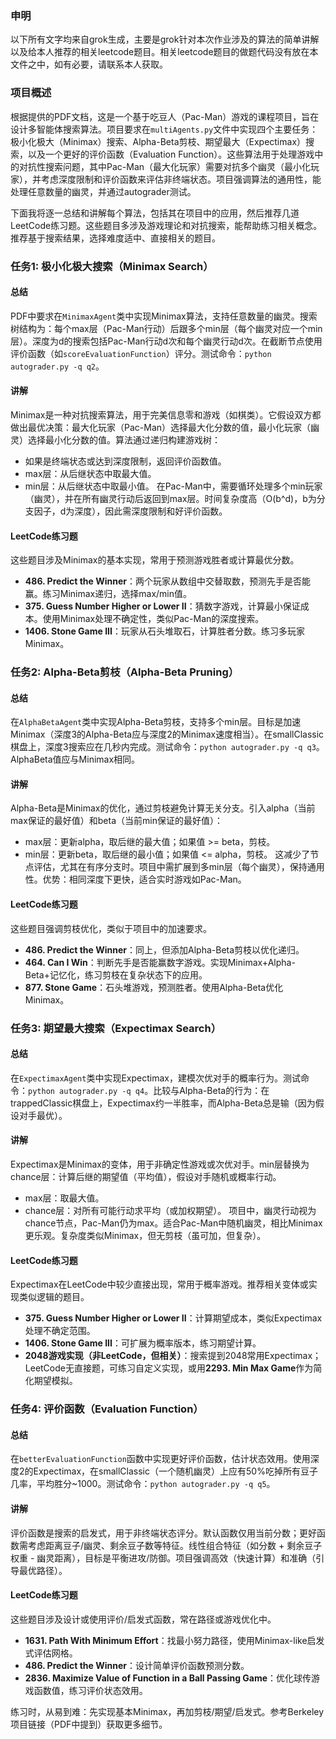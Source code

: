 ### 申明
以下所有文字均来自grok生成，主要是grok针对本次作业涉及的算法的简单讲解以及给本人推荐的相关leetcode题目。相关leetcode题目的做题代码没有放在本文件之中，如有必要，请联系本人获取。

### 项目概述
根据提供的PDF文档，这是一个基于吃豆人（Pac-Man）游戏的课程项目，旨在设计多智能体搜索算法。项目要求在`multiAgents.py`文件中实现四个主要任务：极小化极大（Minimax）搜索、Alpha-Beta剪枝、期望最大（Expectimax）搜索，以及一个更好的评价函数（Evaluation Function）。这些算法用于处理游戏中的对抗性搜索问题，其中Pac-Man（最大化玩家）需要对抗多个幽灵（最小化玩家），并考虑深度限制和评价函数来评估非终端状态。项目强调算法的通用性，能处理任意数量的幽灵，并通过autograder测试。

下面我将逐一总结和讲解每个算法，包括其在项目中的应用，然后推荐几道LeetCode练习题。这些题目多涉及游戏理论和对抗搜索，能帮助练习相关概念。推荐基于搜索结果，选择难度适中、直接相关的题目。

### 任务1: 极小化极大搜索（Minimax Search）
#### 总结
PDF中要求在`MinimaxAgent`类中实现Minimax算法，支持任意数量的幽灵。搜索树结构为：每个max层（Pac-Man行动）后跟多个min层（每个幽灵对应一个min层）。深度为d的搜索包括Pac-Man行动d次和每个幽灵行动d次。在截断节点使用评价函数（如`scoreEvaluationFunction`）评分。测试命令：`python autograder.py -q q2`。

#### 讲解
Minimax是一种对抗搜索算法，用于完美信息零和游戏（如棋类）。它假设双方都做出最优决策：最大化玩家（Pac-Man）选择最大化分数的值，最小化玩家（幽灵）选择最小化分数的值。算法通过递归构建游戏树：
- 如果是终端状态或达到深度限制，返回评价函数值。
- max层：从后继状态中取最大值。
- min层：从后继状态中取最小值。
在Pac-Man中，需要循环处理多个min玩家（幽灵），并在所有幽灵行动后返回到max层。时间复杂度高（O(b^d)，b为分支因子，d为深度），因此需深度限制和好评价函数。

#### LeetCode练习题
这些题目涉及Minimax的基本实现，常用于预测游戏胜者或计算最优分数。
- **486. Predict the Winner**：两个玩家从数组中交替取数，预测先手是否能赢。练习Minimax递归，选择max/min值。
- **375. Guess Number Higher or Lower II**：猜数字游戏，计算最小保证成本。使用Minimax处理不确定性，类似Pac-Man的深度搜索。
- **1406. Stone Game III**：玩家从石头堆取石，计算胜者分数。练习多玩家Minimax。

### 任务2: Alpha-Beta剪枝（Alpha-Beta Pruning）
#### 总结
在`AlphaBetaAgent`类中实现Alpha-Beta剪枝，支持多个min层。目标是加速Minimax（深度3的Alpha-Beta应与深度2的Minimax速度相当）。在smallClassic棋盘上，深度3搜索应在几秒内完成。测试命令：`python autograder.py -q q3`。AlphaBeta值应与Minimax相同。

#### 讲解
Alpha-Beta是Minimax的优化，通过剪枝避免计算无关分支。引入alpha（当前max保证的最好值）和beta（当前min保证的最好值）：
- max层：更新alpha，取后继的最大值；如果值 >= beta，剪枝。
- min层：更新beta，取后继的最小值；如果值 <= alpha，剪枝。
这减少了节点评估，尤其在有序分支时。项目中需扩展到多min层（每个幽灵），保持通用性。优势：相同深度下更快，适合实时游戏如Pac-Man。

#### LeetCode练习题
这些题目强调剪枝优化，类似于项目中的加速要求。
- **486. Predict the Winner**：同上，但添加Alpha-Beta剪枝以优化递归。
- **464. Can I Win**：判断先手是否能赢数字游戏。实现Minimax+Alpha-Beta+记忆化，练习剪枝在复杂状态下的应用。
- **877. Stone Game**：石头堆游戏，预测胜者。使用Alpha-Beta优化Minimax。

### 任务3: 期望最大搜索（Expectimax Search）
#### 总结
在`ExpectimaxAgent`类中实现Expectimax，建模次优对手的概率行为。测试命令：`python autograder.py -q q4`。比较与Alpha-Beta的行为：在trappedClassic棋盘上，Expectimax约一半胜率，而Alpha-Beta总是输（因为假设对手最优）。

#### 讲解
Expectimax是Minimax的变体，用于非确定性游戏或次优对手。min层替换为chance层：计算后继的期望值（平均值），假设对手随机或概率行动。
- max层：取最大值。
- chance层：对所有可能行动求平均（或加权期望）。
项目中，幽灵行动视为chance节点，Pac-Man仍为max。适合Pac-Man中随机幽灵，相比Minimax更乐观。复杂度类似Minimax，但无剪枝（虽可加，但复杂）。

#### LeetCode练习题
Expectimax在LeetCode中较少直接出现，常用于概率游戏。推荐相关变体或实现类似逻辑的题目。
- **375. Guess Number Higher or Lower II**：计算期望成本，类似Expectimax处理不确定范围。
- **1406. Stone Game III**：可扩展为概率版本，练习期望计算。
- **2048游戏实现（非LeetCode，但相关）**：搜索提到2048常用Expectimax；LeetCode无直接题，可练习自定义实现，或用**2293. Min Max Game**作为简化期望模拟。

### 任务4: 评价函数（Evaluation Function）
#### 总结
在`betterEvaluationFunction`函数中实现更好评价函数，估计状态效用。使用深度2的Expectimax，在smallClassic（一个随机幽灵）上应有50%吃掉所有豆子几率，平均胜分~1000。测试命令：`python autograder.py -q q5`。

#### 讲解
评价函数是搜索的启发式，用于非终端状态评分。默认函数仅用当前分数；更好函数需考虑距离豆子/幽灵、剩余豆子数等特征。线性组合特征（如分数 + 剩余豆子权重 - 幽灵距离），目标是平衡进攻/防御。项目强调高效（快速计算）和准确（引导最优路径）。

#### LeetCode练习题
这些题目涉及设计或使用评价/启发式函数，常在路径或游戏优化中。
- **1631. Path With Minimum Effort**：找最小努力路径，使用Minimax-like启发式评估网格。
- **486. Predict the Winner**：设计简单评价函数预测分数。
- **2836. Maximize Value of Function in a Ball Passing Game**：优化球传游戏函数值，练习评价状态效用。

练习时，从易到难：先实现基本Minimax，再加剪枝/期望/启发式。参考Berkeley项目链接（PDF中提到）获取更多细节。